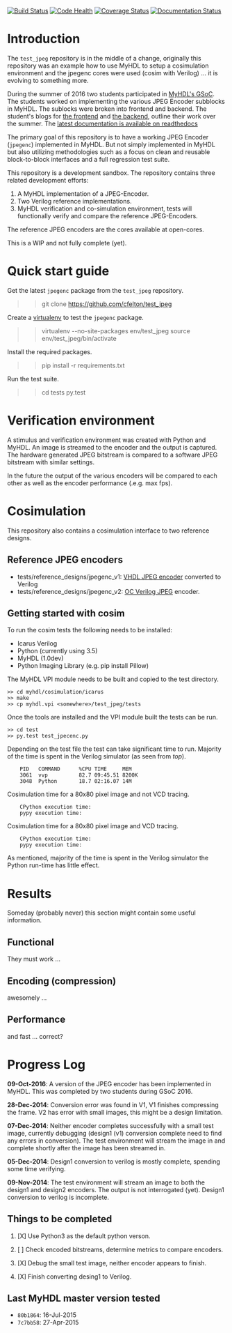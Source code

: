
[![Build Status](https://travis-ci.org/cfelton/test_jpeg.svg?branch=master)](https://travis-ci.org/cfelton/test_jpeg)
[![Code Health](https://landscape.io/github/cfelton/test_jpeg/master/landscape.svg?style=flat-square)](https://landscape.io/github/cfelton/test_jpeg/master)
[![Coverage Status](https://coveralls.io/repos/github/cfelton/test_jpeg/badge.svg?branch=master)](https://coveralls.io/github/cfelton/test_jpeg?branch=master)
[![Documentation Status](https://readthedocs.org/projects/jpegenc/badge/?version=latest)](http://jpegenc.readthedocs.io/en/latest/?badge=latest)

 

Introduction
============
The `test_jpeg` repository is in the middle of a change, originally 
this repository was an example how to use MyHDL to setup a cosimulation 
environment and the jpegenc cores were used (cosim with Verilog) ... 
it is evolving to something more.

During the summer of 2016 two students participated in 
[MyHDL's GSoC](http://dev.myhdl.org/gsoc/gsoc_2016.html).  The 
students worked on implementing the various JPEG Encoder subblocks 
in MyHDL.  The sublocks were broken into frontend and backend. 
The student's blogs for 
[the frontend](https://myhdlgsoc2016.blogspot.gr/) 
and 
[the backend](https://vikram9866.wordpress.com/), 
outline their 
work over the summer.  The [latest documentation is available 
on readthedocs](http://jpegenc.readthedocs.io/en/latest/)

The primary goal of this repository is to have a working JPEG 
Encoder (`jpegenc`) implemented in MyHDL.  But not simply 
implemented in MyHDL but also utilizing methodologies such as 
a focus on clean and reusable block-to-block interfaces and a full 
regression test suite.

This repository is a development sandbox.  The repository 
contains three related development efforts:

1. A MyHDL implementation of a JPEG-Encoder.
2. Two Verilog reference implementations.
2. MyHDL verification and co-simulation environment, tests will 
   functionally verify and compare the reference JPEG-Encoders. 

The reference JPEG encoders are the cores available at open-cores.  

This is a WIP and not fully complete (yet).


Quick start guide
=================

Get the latest `jpegenc` package from the `test_jpeg` repository.

>> git clone https://github.com/cfelton/test_jpeg

Create a [virtualenv](https://www.davidfischer.name/2010/04/why-you-should-be-using-pip-and-virtualenv/) 
to test the `jpegenc` package.

>> virtualenv --no-site-packages env/test_jpeg
>> source env/test_jpeg/bin/activate

Install the required packages.

>> pip install -r requirements.txt

Run the test suite.

>> cd tests
>> py.test



Verification environment
========================
A stimulus and verification environment was created with Python and
MyHDL.  An image is streamed to the encoder and the output is captured.
The hardware generated JPEG bitstream is compared to a software JPEG 
bitstream with similar settings.

In the future the output of the various encoders will be compared to 
each other as well as the encoder performance (.e.g. max fps).


Cosimulation
============
This repository also contains a cosimulation interface to two 
reference designs.


Reference JPEG encoders
-----------------------

   - tests/reference_designs/jpegenc_v1: [VHDL JPEG encoder](http://opencores.org/project,mkjpeg) 
     converted to Verilog
   - tests/reference_designs/jpegenc_v2: [OC Verilog JPEG](http://opencores.org/project,jpegencode) 
     encoder.
     

Getting started with cosim
--------------------------
To run the cosim tests the following needs to be installed:

  * Icarus Verilog
  * Python (currently using 3.5)
  * MyHDL (1.0dev)
  * Python Imaging Library (e.g. pip install Pillow)


The MyHDL VPI module needs to be built and copied to the test 
directory.

```
>> cd myhdl/cosimulation/icarus
>> make 
>> cp myhdl.vpi <somewhere>/test_jpeg/tests
```  

Once the tools are installed and the VPI module built the tests can
be run.

```
>> cd test
>> py.test test_jpecenc.py
```

Depending on the test file the test can take significant time to run.
Majority of the time is spent in the Verilog simulator (as seen from
*top*).  

<!-- 
MyHDL has some inefficiencies with Icarus
([Icarus Cosimulation](http://docs.myhdl.org/en/latest/manual/cosimulation.html#icarus-verilog)).
-->

<!--
    limited capture no tracing
    10:  
    20:
    100: 

    limited capture Verilog tracing
           Total   V1    V2
    100:   5.8     3.24  5.19
    200:   6.7     3.53  6.15
    400:   9.5     4.00  8.89
    800:                 14.03
    1000:
-->

```
    PID   COMMAND      %CPU TIME     MEM    
    3061  vvp          82.7 09:45.51 8200K  
    3048  Python       18.7 02:16.07 14M   
```

Cosimulation time for a 80x80 pixel image and not VCD tracing.
 
``` 
    CPython execution time:
    pypy execution time:
```

Cosimulation time for a 80x80 pixel image and VCD tracing.

```
    CPython execution time:
    pypy execution time:
```

As mentioned, majority of the time is spent in the Verilog 
simulator the Python run-time has little effect.


Results
=======
Someday (probably never) this section might contain some useful information.


Functional
----------
They must work ...


Encoding (compression)
----------------------
awesomely ...


Performance
-----------
and fast ... correct?


Progress Log
==============
 
   **09-Oct-2016**: A version of the JPEG encoder has been 
     implemented in MyHDL.  This was completed by two students 
     during GSoC 2016.
     
   **28-Dec-2014**: Conversion error was found in V1, V1 finishes
     compressing the frame.  V2 has error with small images, this 
     might be a design limitation.

   **07-Dec-2014**: Neither encoder completes successfully with a 
     small test image, currently debugging (design1 (v1) conversion 
     complete need to find any errors in conversion).  The test 
     environment will stream the image in and complete shortly after 
     the image has been streamed in.

   **05-Dec-2014**: Design1 conversion to verilog is mostly complete, 
     spending some time verifying.

   **09-Nov-2014**: The test environment will stream an image to both
     the design1 and design2 encoders.  The output is not interrogated
     (yet).  Design1 conversion to verilog is incomplete.


Things to be completed
----------------------

   1. [X] Use Python3 as the default python verson.
   
   1. [ ] Check encoded bitstreams, determine metrics to compare 
          encoders.

   1. [X] Debug the small test image, neither encoder appears to
          finish.

   1. [X] Finish converting desing1 to Verilog.
    
   
Last MyHDL master version tested
--------------------------------
   - `80b1864`: 16-Jul-2015
   - `7c7bb58`: 27-Apr-2015



